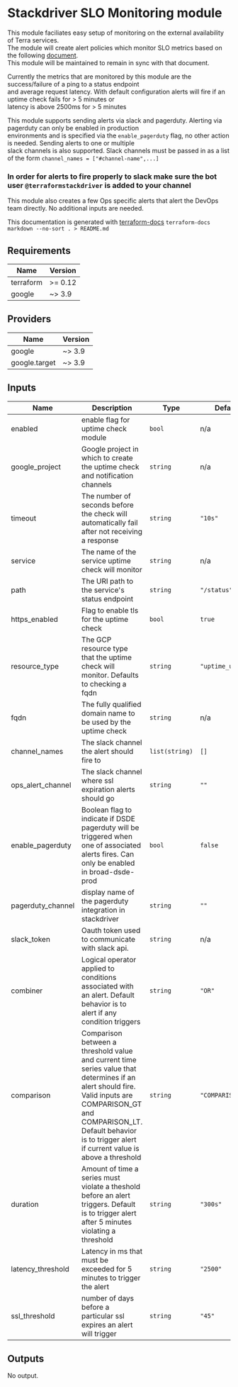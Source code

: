 # Stackdriver SLO Monitoring module

This module faciliates easy setup of monitoring on the external availability of Terra services.  
The module will create alert policies which monitor SLO metrics based on the following [document](https://docs.google.com/document/d/15YhNvO4pPC-R3mA1rgZIdlXJzmOHm3kIv1rLo4xWZ_g/edit).  
This module will be maintained to remain in sync with that document.

Currently the metrics that are monitored by this module are the success/failure of a ping to a status endpoint  
and average request latency. With default configuration alerts will fire if an uptime check fails for  > 5 minutes or  
latency is above 2500ms for > 5 minutes

This module supports sending alerts via slack and pagerduty. Alerting via pagerduty can only be enabled in production  
environments and is specified via the `enable_pagerduty` flag, no other action is needed. Sending alerts to one or multiple  
slack channels is also supported. Slack channels must be passed in as a list of the form `channel_names = ["#channel-name",...]`
### In order for alerts to fire properly to slack make sure the bot user `@terraformstackdriver` is added to your channel

This module also creates a few Ops specific alerts that alert the DevOps team directly. No additional inputs are needed.

This documentation is generated with [terraform-docs](https://github.com/terraform-docs/terraform-docs) `terraform-docs markdown --no-sort . > README.md`

## Requirements

| Name | Version |
|------|---------|
| terraform | >= 0.12 |
| google | ~> 3.9 |

## Providers

| Name | Version |
|------|---------|
| google | ~> 3.9 |
| google.target | ~> 3.9 |

## Inputs

| Name | Description | Type | Default | Required |
|------|-------------|------|---------|:--------:|
| enabled | enable flag for uptime check module | `bool` | n/a | yes |
| google\_project | Google project in which to create the uptime check and notification channels | `string` | n/a | yes |
| timeout | The number of seconds before the check will automatically fail after not receiving a response | `string` | `"10s"` | no |
| service | The name of the service uptime check will monitor | `string` | n/a | yes |
| path | The URI path to the service's status endpoint | `string` | `"/status"` | no |
| https\_enabled | Flag to enable tls for the uptime check | `bool` | `true` | no |
| resource\_type | The GCP resource type that the uptime check will monitor. Defaults to checking a fqdn | `string` | `"uptime_url"` | no |
| fqdn | The fully qualified domain name to be used by the uptime check | `string` | n/a | yes |
| channel\_names | The slack channel the alert should fire to | `list(string)` | `[]` | no |
| ops\_alert\_channel | The slack channel where ssl expiration alerts should go | `string` | `""` | no |
| enable\_pagerduty | Boolean flag to indicate if DSDE pagerduty will be triggered when one of associated alerts fires. Can only be enabled in broad-dsde-prod | `bool` | `false` | no |
| pagerduty\_channel | display name of the pagerduty integration in stackdriver | `string` | `""` | no |
| slack\_token | Oauth token used to communicate with slack api. | `string` | n/a | yes |
| combiner | Logical operator applied to conditions associated with an alert. Default behavior is to alert if any condition triggers | `string` | `"OR"` | no |
| comparison | Comparison between a threshold value and current time series value that determines if an alert should fire. Valid inputs are COMPARISON\_GT and COMPARISON\_LT. Default behavior is to trigger alert if current value is above a threshold | `string` | `"COMPARISON_GT"` | no |
| duration | Amount of time a series must violate a theshold before an alert triggers. Default is to trigger alert after 5 minutes violating a threshold | `string` | `"300s"` | no |
| latency\_threshold | Latency in ms that must be exceeded for 5 minutes to trigger the alert | `string` | `"2500"` | no |
| ssl\_threshold | number of days before a particular ssl expires an alert will trigger | `string` | `"45"` | no |

## Outputs

No output.

